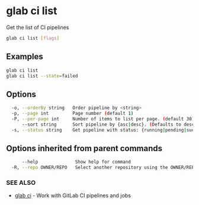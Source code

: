 # glab ci list

Get the list of CI pipelines

```bash
glab ci list [flags]
```

## Examples

```bash
glab ci list
glab ci list --state=failed

```

## Options

```bash
  -o, --orderBy string   Order pipeline by <string>
  -p, --page int         Page number (default 1)
  -P, --per-page int     Number of items to list per page. (default 30) (default 30)
      --sort string      Sort pipeline by {asc|desc}. (Defaults to desc) (default "desc")
  -s, --status string    Get pipeline with status: {running|pending|success|failed|canceled|skipped|created|manual}
```

## Options inherited from parent commands

```bash
      --help              Show help for command
  -R, --repo OWNER/REPO   Select another repository using the OWNER/REPO or `GROUP/NAMESPACE/REPO` format or full URL or git URL
```

### SEE ALSO

* [glab ci](./)  - Work with GitLab CI pipelines and jobs
